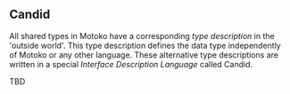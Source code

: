 ## Candid
All shared types in Motoko have a corresponding *type description* in the 'outside world'. This type description defines the data type independently of Motoko or any other language. These alternative type descriptions are written in a special *Interface Description Language* called Candid.  

TBD